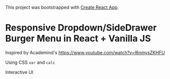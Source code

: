 This project was bootstrapped with [Create React App](https://github.com/facebookincubator/create-react-app).

# Responsive Dropdown/SideDrawer Burger Menu in React + Vanilla JS

Inspired by Academind's https://www.youtube.com/watch?v=l6nmysZKHFU

Using CSS `var` and `calc`

Interactive UI